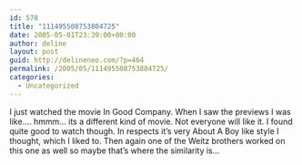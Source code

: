 ```yaml
---
id: 578
title: "111495508753804725"
date: 2005-05-01T23:39:00+00:00
author: deline
layout: post
guid: http://delineneo.com/?p=464
permalink: /2005/05/111495508753804725/
categories:
  - Uncategorized
---
```

I just watched the movie In Good Company. When I saw the previews I was like&#8230;. hmmm&#8230; its a different kind of movie. Not everyone will like it. I found quite good to watch though. In respects it&#8217;s very About A Boy like style I thought, which I liked to. Then again one of the Weitz brothers worked on this one as well so maybe that&#8217;s where the similarity is&#8230;
